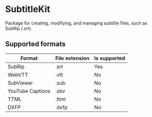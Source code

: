 # SubtitleKit

Package for creating, modifying, and managing subtitle files, such as SubRip (.srt).

## Supported formats

| Format | File extension | Is supported |
| --- | --- | --- |
| SubRip | .srt | Yes |
| WebVTT | .vtt | No |
| SubViewer | .sub | No |
| YouTube Captions | .sbv | No |
| TTML | .ttml | No |
| DXFP | .dxfp | No |
